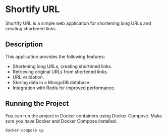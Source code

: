 # Shortify URL

Shortify URL is a simple web application for shortening long URLs and creating shortened links.

## Description

This application provides the following features:

- Shortening long URLs, creating shortened links.
- Retrieving original URLs from shortened links.
- URL validation.
- Storing data in a MongoDB database.
- Integration with Redis for improved performance.

## Running the Project

You can run the project in Docker containers using Docker Compose. Make sure you have Docker and Docker Compose installed.

```bash
docker-compose up
